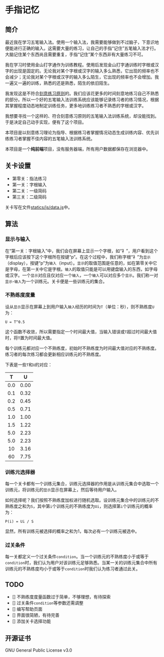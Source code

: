 # 手指记忆

## 简介

最近我在学习五笔输入法。使用一个输入法，我需要能够做到不过脑子，下意识地便能进行正确的输入。这需要大量的练习，让自己的手指“记住”五笔输入法才行。大脑记住某个东西尚且需要重复，手指“记住”某个东西非有大量练习不可。

我在学习时使用金山打字通作为训练教程。使用后发现金山打字通训练时字根或汉字的出现是固定的。无论我对某个字根或汉字的输入多么熟悉，它出现的频率也不会减少；无论我对某个字根或汉字的输入多么陌生，它出现的频率也不会增加。我一遍又一遍的训练，熟悉的还是熟悉，陌生的依旧陌生。

我发现这是不符合[刻意练习原则](https://baike.baidu.com/item/%E5%88%BB%E6%84%8F%E8%AE%AD%E7%BB%83%E7%90%86%E8%AE%BA/19845073)的。我们应该花更多的时间刻意地练习自己不熟悉的部分。所以一个好的五笔输入法训练系统应该能够记录练习者的练习情况，根据其掌握程度动态地制定训练任务，更多地训练练习者不熟悉的字根或汉字。

我想要寻找一个这样的、符合刻意练习原则的五笔输入法训练系统，却没能找到。于是决定自己动手实现，便有了这个项目。

本项目是以刻意练习理论为指导、根据练习者掌握情况动态生成训练内容、优先训练练习者掌握不佳内容的五笔输入法训练系统。

本项目是一个**纯前端**项目，没有服务器端，所有用户数据都保存在浏览器中。


## 关卡设置

- 第零关：指法练习
- 第一关：字根输入
- 第二关：一级简码
- 第三关：二级简码

关卡写在文件[statics/js/data.js](statics/js/data.js)中。

## 算法

### 显示与输入

在“第一关：字根输入”中，我们会在屏幕上显示一个字根，如“礻”，用户看到这个字根后应该按下这个字根所在按键“p”。在这个过程中，我们称字根“礻”为`显示`（display），按键“p”为`输入`（input）。`显示`的取值范围是任意的，如在第零关中它是字母，在第一关中它是字根。`输入`的取值只能是可以用键盘输入的东西，如字母或汉字。一个`显示`对应且仅对应一个`输入`，一个`输入`可以对应多个`显示`。我们称一对`显示`-`输入`为一个训练元。关卡便是一些训练元的集合。

### 不熟练度度量

设从`显示`显示在屏幕上到用户输入`输入`经历的时间为`T`（单位：秒），则不熟练度`U`为：

```
U = T^0.5
```

这个函数不收敛，所以需要指定一个时间最大值，当输入错误或`T`超过时间最大值时，将`T`置为时间最大值。

每个训练元都对应一个不熟练度，初始时不熟练度为时间最大值对应的不熟练度。练习者的每次练习都会更新相应训练元的不熟练度。

下表是一些`T`和`U`的对应：

T   | U
:--:| :-:
0.0 | 0.00
0.1 | 0.32
0.2 | 0.45
0.5 | 0.71
1.0 | 1.00
1.5 | 1.22
5.0 | 2.23
5.0 | 2.23
10  | 3.16
60  | 7.75


### 训练元选择器

每一个关卡都有一个训练元集合，训练元选择器的作用是从训练元集合中选取一个训练元，将训练元的`显示`显示在屏幕上，然后等待用户输入。

如何选择呢？我们按照不熟练度加权进行随机选取。设训练元集合中的训练元的不熟练度之和为`S`，其中第`i`个训练元的不熟练度为`Ui`，则选择第`i`个训练元的概率为：

```
P(i) = Ui / S
```

显然，所有训练元被选择的概率之和为1，每次必有一个训练元被选中。

### 过关条件

每一关都定义一个过关条件`condition`。当一个训练元的不熟练度小于或等于`condition`时，我们认为用户对该训练元足够熟悉。当某一关的训练元集合中所有训练元的不熟练度均小于或等于`condition`时我们认为练习者通过此关。

## TODO

- [] 不熟练度度量函数过于简单，不够理想，有待探索
- [] 过关条件`condition`等参数还需调整
- [] 编写帮助页面
- [] 界面很简陋，有待完善
- [] 添加关卡选择功能

## 开源证书

GNU General Public License v3.0
